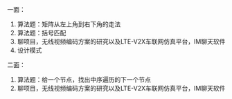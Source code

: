一面：
1. 算法题：矩阵从左上角到右下角的走法
1. 算法题：括号匹配
1. 聊项目，无线视频编码方案的研究以及LTE-V2X车联网仿真平台，IM聊天软件
1. 设计模式


二面：
1. 算法题：给一个节点，找出中序遍历的下一个节点
1. 聊项目，无线视频编码方案的研究以及LTE-V2X车联网仿真平台，IM聊天软件